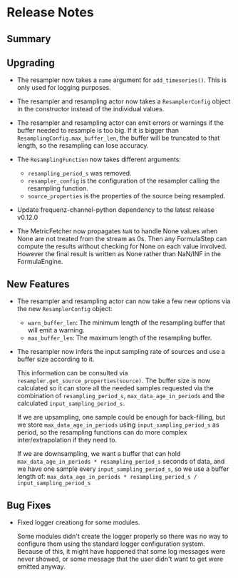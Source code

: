 # Release Notes

## Summary

<!-- Here goes a general summary of what this release is about -->

## Upgrading

* The resampler now takes a `name` argument for `add_timeseries()`. This is only used for logging purposes.

* The resampler and resampling actor now takes a `ResamplerConfig` object in the constructor instead of the individual values.

* The resampler and resampling actor can emit errors or warnings if the buffer needed to resample is too big. If it is bigger than `ResamplingConfig.max_buffer_len`, the buffer will be truncated to that length, so the resampling can lose accuracy.

* The `ResamplingFunction` now takes different arguments:

  * `resampling_period_s` was removed.
  * `resampler_config` is the configuration of the resampler calling the resampling function.
  * `source_properties` is the properties of the source being resampled.

* Update frequenz-channel-python dependency to the latest release v0.12.0

* The MetricFetcher now propagates `NaN` to handle None values when None are not treated from the stream as 0s. Then any FormulaStep can compute the results without checking for None on each value involved. However the final result is written as None rather than NaN/INF in the FormulaEngine.

## New Features

* The resampler and resampling actor can now take a few new options via the new `ResamplerConfig` object:

  * `warn_buffer_len`: The minimum length of the resampling buffer that will emit a warning.
  * `max_buffer_len`: The maximum length of the resampling buffer.

* The resampler now infers the input sampling rate of sources and use a buffer size according to it.

  This information can be consulted via `resampler.get_source_properties(source)`. The buffer size is now calculated so it can store all the needed samples requested via the combination of `resampling_period_s`, `max_data_age_in_periods` and the calculated `input_sampling_period_s`.

  If we are upsampling, one sample could be enough for back-filling, but we store `max_data_age_in_periods` using `input_sampling_period_s` as period, so the resampling functions can do more complex inter/extrapolation if they need to.

  If we are downsampling, we want a buffer that can hold `max_data_age_in_periods * resampling_period_s` seconds of data, and we have one sample every `input_sampling_period_s`, so we use a buffer length of: `max_data_age_in_periods * resampling_period_s / input_sampling_period_s`

## Bug Fixes

* Fixed logger creationg for some modules.

  Some modules didn't create the logger properly so there was no way to configure them using the standard logger configuration system. Because of this, it might have happened that some log messages were never showed, or some message that the user didn't want to get were emitted anyway.
